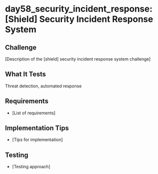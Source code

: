 # day58_security_incident_response: [Shield] Security Incident Response System

## Challenge
[Description of the [shield] security incident response system challenge]

## What It Tests
Threat detection, automated response

## Requirements
- [List of requirements]

## Implementation Tips
- [Tips for implementation]

## Testing
- [Testing approach]
